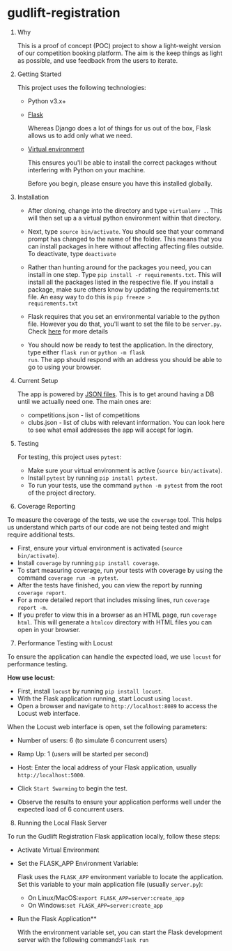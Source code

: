# gudlift-registration

1. Why


    This is a proof of concept (POC) project to show a light-weight version of our competition booking platform. The aim is the keep things as light as possible, and use feedback from the users to iterate.

2. Getting Started

    This project uses the following technologies:

    * Python v3.x+

    * [Flask](https://flask.palletsprojects.com/en/1.1.x/)

        Whereas Django does a lot of things for us out of the box, Flask allows us to add only what we need. 
     

    * [Virtual environment](https://virtualenv.pypa.io/en/stable/installation.html)

        This ensures you'll be able to install the correct packages without interfering with Python on your machine.

        Before you begin, please ensure you have this installed globally. 


3. Installation

    - After cloning, change into the directory and type <code>virtualenv .</code>. This will then set up a a virtual python environment within that directory.

    - Next, type <code>source bin/activate</code>. You should see that your command prompt has changed to the name of the folder. This means that you can install packages in here without affecting affecting files outside. To deactivate, type <code>deactivate</code>

    - Rather than hunting around for the packages you need, you can install in one step. Type <code>pip install -r requirements.txt</code>. This will install all the packages listed in the respective file. If you install a package, make sure others know by updating the requirements.txt file. An easy way to do this is <code>pip freeze > requirements.txt</code>

    - Flask requires that you set an environmental variable to the python file. However you do that, you'll want to set the file to be <code>server.py</code>. Check [here](https://flask.palletsprojects.com/en/1.1.x/quickstart/#a-minimal-application) for more details

    - You should now be ready to test the application. In the directory, type either <code>flask run</code> or <code>python -m flask run</code>. The app should respond with an address you should be able to go to using your browser.

4. Current Setup

    The app is powered by [JSON files](https://www.tutorialspoint.com/json/json_quick_guide.htm). This is to get around having a DB until we actually need one. The main ones are:
     
    * competitions.json - list of competitions
    * clubs.json - list of clubs with relevant information. You can look here to see what email addresses the app will accept for login.

5. Testing

    For testing, this project uses `pytest`:

    - Make sure your virtual environment is active (`source bin/activate`).
    - Install `pytest` by running `pip install pytest`.
    - To run your tests, use the command `python -m pytest` from the root of the project directory.

6. Coverage Reporting

To measure the coverage of the tests, we use the `coverage` tool. This helps us understand which parts of our code are not being tested and might require additional tests.

- First, ensure your virtual environment is activated (`source bin/activate`).
- Install `coverage` by running `pip install coverage`.
- To start measuring coverage, run your tests with coverage by using the command `coverage run -m pytest`.
- After the tests have finished, you can view the report by running `coverage report`.
- For a more detailed report that includes missing lines, run `coverage report -m`.
- If you prefer to view this in a browser as an HTML page, run `coverage html`. This will generate a `htmlcov` directory with HTML files you can open in your browser.

7. Performance Testing with Locust

To ensure the application can handle the expected load, we use `locust` for performance testing.

**How use locust:**

- First, install `locust` by running `pip install locust`.
- With the Flask application running, start Locust using `locust`.
- Open a browser and navigate to `http://localhost:8089` to access the Locust web interface.

When the Locust web interface is open, set the following parameters:
- Number of users: 6 (to simulate 6 concurrent users)
- Ramp Up: 1 (users will be started per second)
- Host: Enter the local address of your Flask application, usually `http://localhost:5000`.

- Click `Start Swarming` to begin the test.
- Observe the results to ensure your application performs well under the expected load of 6 concurrent users.

8. Running the Local Flask Server

To run the Gudlift Registration Flask application locally, follow these steps:

- Activate Virtual Environment
- Set the FLASK_APP Environment Variable:

   Flask uses the `FLASK_APP` environment variable to locate the application. Set this variable to your main application file (usually `server.py`):

   - On Linux/MacOS:`export FLASK_APP=server:create_app`
   - On Windows:`set FLASK_APP=server:create_app`

- Run the Flask Application**

   With the environment variable set, you can start the Flask development server with the following command:`Flask run`
